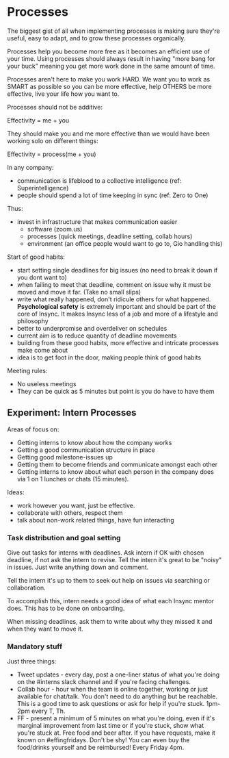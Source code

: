 # Processes

The biggest gist of all when implementing processes is making sure they're useful, easy to adapt, and to grow these processes organically.

Processes help you become more free as it becomes an efficient use of your time. Using processes should always result in having "more bang for your buck" meaning you get more work done in the same amount of time.

Processes aren't here to make you work HARD. We want you to work as SMART as possible so you can be more effective, help OTHERS be more effective, live your life how you want to.

Processes should not be additive:

Effectivity = me + you

They should make you and me more effective than we would have been working solo on different things:

Effectivity = process(me + you)

In any company:

* communication is lifeblood to a collective intelligence (ref: Superintelligence)
* people should spend a lot of time keeping in sync (ref: Zero to One)

Thus:
* invest in infrastructure that makes communication easier
  * software (zoom.us)
  * processes (quick meetings, deadline setting, collab hours)
  * environment (an office people would want to go to, Gio handling this)

Start of good habits:
* start setting single deadlines for big issues (no need to break it down if you dont want to)
* when failing to meet that deadline, comment on issue why it must be moved and move it far. (Take no small slips)
* write what really happened, don't ridicule others for what happened. **Psychological safety** is extremely important and should be part of the core of Insync. It makes Insync less of a job and more of a lifestyle and philosophy
* better to underpromise and overdeliver on schedules
* current aim is to reduce quantity of deadline movements
* building from these good habits, more effective and intricate processes make come about
* idea is to get foot in the door, making people think of good habits

Meeting rules:
* No useless meetings
* They can be quick as 5 minutes but point is you do have to have them

## Experiment: Intern Processes

Areas of focus on:
* Getting interns to know about how the company works
* Getting a good communication structure in place
* Getting good milestone-issues up
* Getting them to become friends and communicate amongst each other
* Getting interns to know about what each person in the company does via 1 on 1 lunches or chats (15 minutes).

Ideas:
* work however you want, just be effective.
* collaborate with others, respect them
* talk about non-work related things, have fun interacting

### Task distribution and goal setting

Give out tasks for interns with deadlines. Ask intern if OK with chosen deadline, if not ask the intern to revise.
Tell the intern it's great to be "noisy" in issues. Just write anything down and comment.

Tell the intern it's up to them to seek out help on issues via searching or collaboration.

To accomplish this, intern needs a good idea of what each Insync mentor does. This has to be done on onboarding.

When missing deadlines, ask them to write about why they missed it and when they want to move it.

### Mandatory stuff

Just three things:

* Tweet updates - every day, post a one-liner status of what you're doing on the #interns slack channel and if you're facing challenges.
* Collab hour - hour when the team is online together, working or just available for chat/talk. You don't need to do anything but be reachable. This is a good time to ask questions or ask for help if you're stuck. 1pm-2pm every T, Th.
* FF - present a minimum of 5 minutes on what you're doing, even if it's marginal improvement from last time or if you're stuck, show what you're stuck at. Free food and beer after. If you have requests, make it known on #effingfridays. Don't be shy! You can even buy the food/drinks yourself and be reimbursed! Every Friday 4pm.

